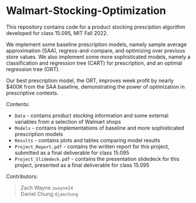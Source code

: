 # Walmart-Stocking-Optimization
This repository contains code for a product stocking presciption algorithm developed for class 15.095, MIT Fall 2022. 

We implement some baseline prescription models, namely sample average approximation (SAA), regress-and-compare, and optimizing over previous store values.
We also implement some more sophisticated models, namely a classification and regression tree (CART) for prescription, and an optimal regression tree (ORT).

Our best prescription model, the ORT, improves week profit by nearly $400K from the SAA baseline, demonstrating the power of optimization in prescriptive contexts.

Contents:
* `Data` - contains product stocking information and some external variables from a selection of Walmart shops
* `Models` - contains implementations of baseline and more sophisticated prescription models
* `Results` - contains plots and tables comparing model results
* `Project_Report.pdf` - contains the written report for this project, submitted as a final deliverable for class 15.095
* `Project_Slidedeck.pdf` - contains the presentation slidedeck for this project, presented as a final deliverable for class 15.095

Contributors:
> Zach Wayne `zwayne24` <br /> Daniel Chung `djaechung`
